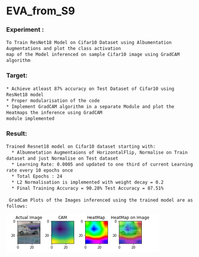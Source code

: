 # EVA_from_S9

### Experiment : 
    To Train ResNet18 Model on Cifar10 Dataset using Albumentation Augmentations and plot the class activation
    map of the Model inferenced on sample Cifar10 image using GradCAM algorithm
    
### Target:
    * Achieve atleast 87% accuracy on Test Dataset of Cifar10 using ResNet18 model
    * Proper modularisation of the code 
    * Implement GradCAM algorithm in a separate Module and plot the Heatmaps the inference using GradCAM 
    module implemented
    
### Result:
    Trained Resnet18 model on Cifar10 dataset starting with:
      * Albumnetation Augmentaions of HorizontalFlip, Normalise on Train dataset and just Normalise on Test dataset
      * Learning Rate: 0.0005 and updated to one third of current Learning rate every 10 epochs once
      * Total Epochs : 24
      * L2 Normalisation is implemented with weight decay = 0.2
      * Final Training Accuracy = 90.28% Test Accuracy = 87.51%
      
     GradCam Plots of the Images inferenced using the trained model are as follows:
![](./sample_truck_heatmap.png?raw=true "Title")
     
    
    
